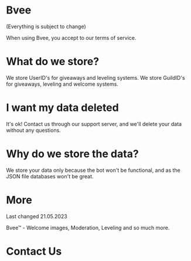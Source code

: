 # Bvee

(Everything is subject to change)

When using Bvee, you accept to our terms of service.

# What do we store?

We store UserID's for giveaways and leveling systems.
We store GuildID's for giveaways, leveling and welcome systems.

# I want my data deleted

It's ok! Contact us through our support server, and we'll delete your data without any questions.

# Why do we store the data?

We store your data only because the bot won't be functional, and as the JSON file databases won't be great.

# More

Last changed 21.05.2023

Bvee™ -  Welcome images, Moderation, Leveling and so much more.

# Contact Us
